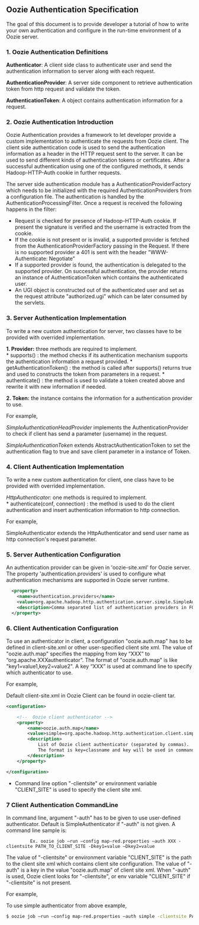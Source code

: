 ## Oozie Authentication Specification

The goal of this document is to provide developer a tutorial of how to write your own authentication and configure in the run-time environment of a Oozie server.

### 1. Oozie Authentication Definitions

   **Authenticator**: A client side class to authenticate user and send the authentication information to server along with each request.

   **AuthenticationProvider**: A server side component to retrieve authentication token from http request and validate the token.

   **AuthenticationToken**: A object contains authentication information for a request.

### 2. Oozie Authentication Introduction

Oozie Authentication provides a framework to let developer provide a custom implementation to authenticate the requests from Oozie client. The client side authentication code is used to send the authentication information as a header in the HTTP request sent to the server. It can be used to send different kinds of authentication tokens or certificates. After a successful authentication using one of the configured methods, it sends Hadoop-HTTP-Auth cookie in further requests.

The server side authentication module has a AuthenticationProviderFactory which needs to be initialized with the required AuthenticationProviders from a configuration file. The authentication is handled by the AuthenticationProcessingFilter. Once a request is received the following happens in the filter:

   * Request is checked for presence of Hadoop-HTTP-Auth cookie. If present the signature is verified and the username is extracted from the cookie.
   * If the cookie is not present or is invalid, a supported provider is fetched from the AuthenticationProviderFactory passing in the Request. If there is no supported provider a 401 is sent with the header "WWW-Authenticate: Negotiate"
   * If a supported provider is found, the authentication is delegated to the supported provider. On successful 
authentication, the provider returns an instance of AuthenticationToken which contains the authenticated user.
   * An UGI object is constructed out of the authenticated user and set as the request attribute "authorized.ugi" which can be later consumed by the servlets. 

### 3. Server Authentication Implementation

To write a new custom authentication for server, two classes have to be provided with overrided implementation. 

**1. Provider:** three methods are required to implement.    
    * supports() : the method checks if its authentication mechanism supports the authentication information a request provided.
    * getAuthenticationToken() : the method is called after supports() returns true and used to constructs the token from parameters in a request. 
    * authenticate() : the method is used to validate a token created above and rewrite it with new information if needed.

**2. Token:** the instance contains the information for a authentication provider to use.

For example,

_SimpleAuthenticationHeadProvider_ implements the AuthenticationProvider to check if client has send a parameter (username) in the request.

_SimpleAuthenticationToken_ extends AbstractAuthenticationToken to set the authentication flag to true and save client parameter in a instance of Token.

### 4. Client Authentication Implementation

To write a new custom authentication for client, one class have to be provided with overrided implementation. 

*HttpAuthenticator:* one methods is required to implement.    
    * authenticate(conf, connection) : the method is used to do the client authentication and insert authentication information to http connection.

For example,

SimpleAuthenticator extends the HttpAuthenticator and send user name as http connection's request parameter.

### 5. Server Authentication Configuration

An authentication provider can be given in 'oozie-site.xml' for Oozie server. The property 'authentication.providers' is used to configure what authentication mechanisms are supported in Oozie server runtime.

```xml
  <property>
	<name>authentication.providers</name>
	<value>org.apache.hadoop.http.authentication.server.simple.SimpleAuthenticationHeaderProvider</value>
	<description>Comma separated list of authentication providers in FQCN.</description>
  </property>
```

### 6. Client Authentication Configuration

To use an authenticator in client, a configuration "oozie.auth.map" has to be defined in client-site.xml or other user-specified client site xml. The value of "oozie.auth.map" specifies the mapping from key “XXX” to “org.apache.XXXauthenticator”. The format of "oozie.auth.map" is like "key1=value1,key2=value2". A key “XXX” is used at command line to specify which authenticator to use.

For example,

Default client-site.xml in Oozie Client can be found in oozie-client tar.

```xml
<configuration>

    <!--  Oozie client authenticator -->
    <property>
        <name>oozie.auth.map</name>
        <value>simple=org.apache.hadoop.http.authentication.client.simple.SimpleAuthenticator</value>
        <description>
            List of Oozie client authenticator (separated by commas).
            The format is key=classname and key will be used in command line for -auth options.
        </description>
    </property>

</configuration>
```

* Command line option "-clientsite" or environment variable "CLIENT_SITE" is used to specify the client site xml.

### 7 Client Authentication CommandLine

In command line, argument "-auth" has to be given to use user-defined authenticator. Default is SimpleAuthenticator if "-auth" is not given. A command line sample is:
```text
         Ex. oozie job –run –config map-red.properties –auth XXX -clientsite PATH_TO_CLIENT_SITE -Dkey1=value –Dkey2=value
```
The value of "-clientsite" or environment variable "CLIENT_SITE" is the path to the client site xml which contains client site configuration. The value of "-auth" is a key in the value "oozie.auth.map" of client site xml. When "-auth" is used, Oozie client looks for "-clientsite", or env variable "CLIENT_SITE" if "-clientsite" is not present.

For example,

To use simple authenticator from above example,
```bash
$ oozie job –run –config map-red.properties –auth simple -clientsite PATH_TO_CLIENT_SITE
```